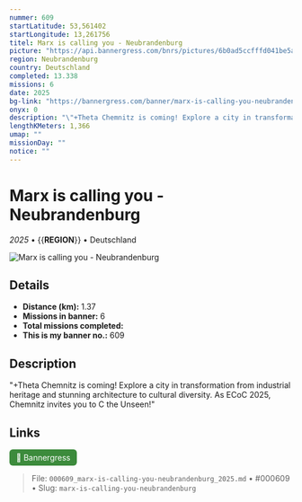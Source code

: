 ```yaml
---
nummer: 609
startLatitude: 53,561402
startLongitude: 13,261756
titel: Marx is calling you - Neubrandenburg
picture: "https://api.bannergress.com/bnrs/pictures/6b0ad5ccfffd041be5a78ec6f05071c3"
region: Neubrandenburg
country: Deutschland
completed: 13.338
missions: 6
date: 2025
bg-link: "https://bannergress.com/banner/marx-is-calling-you-neubrandenburg-459a"
onyx: 0
description: "\"+Theta Chemnitz is coming! Explore a city in transformation from industrial heritage and stunning architecture to cultural diversity. As ECoC 2025, Chemnitz invites you to C the Unseen!\""
lengthKMeters: 1,366
umap: ""
missionDay: ""
notice: ""
---
```

# Marx is calling you - Neubrandenburg

*2025* • {{__REGION__}} • Deutschland

![Marx is calling you - Neubrandenburg](https://api.bannergress.com/bnrs/pictures/6b0ad5ccfffd041be5a78ec6f05071c3)



## Details
- **Distance (km):** 1.37
- **Missions in banner:** 6
- **Total missions completed:** 
- **This is my banner no.:** 609



## Description
"+Theta Chemnitz is coming! Explore a city in transformation from industrial heritage and stunning architecture to cultural diversity. As ECoC 2025, Chemnitz invites you to C the Unseen!"



## Links
<a href="https://bannergress.com/banner/marx-is-calling-you-neubrandenburg-459a" target="_blank" style="display:inline-block;margin-right:8px;padding:6px 12px;background:#3c8b3c;color:#fff;text-decoration:none;border-radius:6px;">🔗 Bannergress</a>



> File: `000609_marx-is-calling-you-neubrandenburg_2025.md` • #000609 • Slug: `marx-is-calling-you-neubrandenburg`
